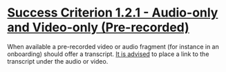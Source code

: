 # [Success Criterion 1.2.1 - Audio-only and Video-only (Pre-recorded)](https://www.w3.org/WAI/WCAG21/Understanding/audio-only-and-video-only-prerecorded.html)

When available a pre-recorded video or audio fragment (for instance in an onboarding) should offer a transcript. [It is advised](https://www.w3.org/WAI/WCAG21/Understanding/audio-only-and-video-only-prerecorded.html#examples) to place a link to the transcript under the audio or video.

